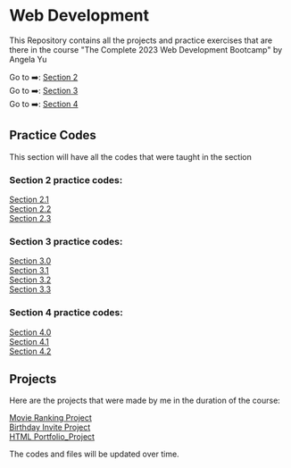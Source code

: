 # Web Development
 
This Repository contains all the projects and practice exercises that are there in the course "The Complete 2023 Web Development Bootcamp" by Angela Yu

Go to ➡️: [Section 2](./Section_2/)<br />
Go to ➡️: [Section 3](./Section_3/)<br />
Go to ➡️: [Section 4](./Section_4/)<br />

## Practice Codes

This section will have all the codes that were taught in the section

### Section 2 practice codes:

[Section 2.1](./Section_2/2.1_Heading_Element/index.html) <br />
[Section 2.2](./Section_2/2.2_Paragraph_Element/index.html) <br />
[Section 2.3](./Section_2/2.3_Void_Elements/index.html) <br />

### Section 3 practice codes:

[Section 3.0](./Section_3/3.0_List_Elements/index.html) <br />
[Section 3.1](./Section_3/3.1_Nesting_and_Indentation/index.html) <br />
[Section 3.2](./Section_3/3.2_Anchor_Elements/index.html) <br />
[Section 3.3](./Section_3/3.3_Image_Elements/index.html) <br />

### Section 4 practice codes:

[Section 4.0](./Section_4/4.0_File_Paths/Folder0/Folder3/index.html) <br />
[Section 4.1](./Section_4/4.1_Webpages/index.html) <br />
[Section 4.2](./Section_4/4.2_HTML_Boiler_Plate/index.html) <br />

## Projects

Here are the projects that were made by me in the duration of the course:

[Movie Ranking Project](./Section_2/2.4_Movie_Ranking_Project/index.html) <br />
[Birthday Invite Project](./Section_3/3.4_Birthday_Invite_Project/index.html) <br />
[HTML Portfolio_Project](./Section_4/4.3_HTML_Portfolio_Project/index.html) <br />

The codes and files will be updated over time.
